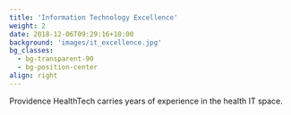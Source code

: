 ```yaml
---
title: 'Information Technology Excellence'
weight: 2
date: 2018-12-06T09:29:16+10:00
background: 'images/it_excellence.jpg'
bg_classes:
  - bg-transparent-90
  - bg-position-center
align: right
---
```


Providence HealthTech carries years of experience in the health IT space.
